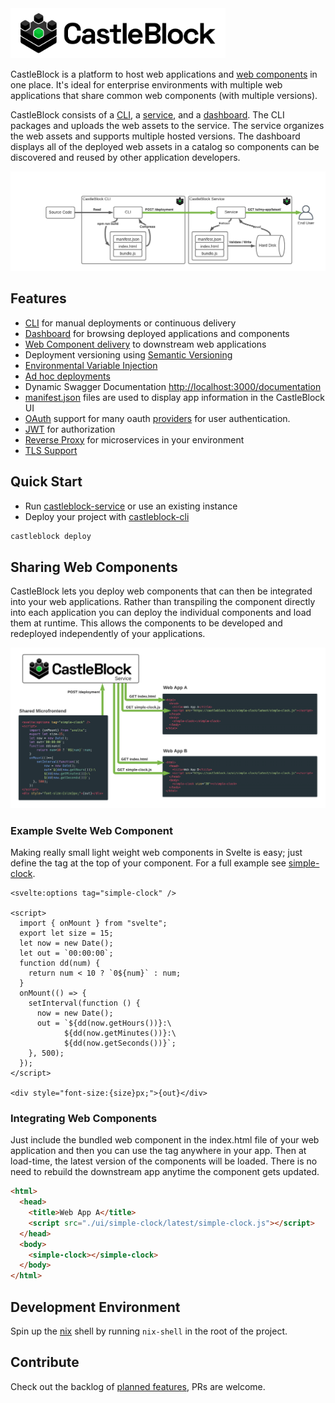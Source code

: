 <img src="./assets/brand/Logo.png" height="80px" />

CastleBlock is a platform to host web applications and [web components](https://developer.mozilla.org/en-US/docs/Web/Web_Components) in one place. It's ideal for enterprise environments with multiple web applications that share common web components (with multiple versions).

CastleBlock consists of a [CLI](./castleblock-cli), a [service](./castleblock-service), and a [dashboard](./castleblock-ui). The CLI packages and uploads the web assets to the service. The service organizes the web assets and supports multiple hosted versions. The dashboard displays all of the deployed web assets in a catalog so components can be discovered and reused by other application developers.

![diagram of castleblock high level concept](./castleblock-concept.png "Castleblock high-level concept")

## Features

- [CLI](./castleblock-cli) for manual deployments or continuous delivery
- [Dashboard](./castleblock-ui) for browsing deployed applications and components
- [Web Component delivery](#sharing-web-components) to downstream web applications
- Deployment versioning using [Semantic Versioning](https://semver.org/)
- [Environmental Variable Injection](./castleblock-cli#environmental-variable-injection)
- [Ad hoc deployments](./castleblock-cli#ad-hoc-deployments)
- Dynamic Swagger Documentation <http://localhost:3000/documentation>
- [manifest.json](./castleblock-cli#manifest.json) files are used to display app information in the CastleBlock UI
- [OAuth](https://github.com/greymatter-io/castleblock/tree/master/castleblock-service#authentication) support for many oauth [providers](https://hapi.dev/module/bell/providers) for user authentication.
- [JWT](https://github.com/greymatter-io/castleblock/tree/master/castleblock-service#issuing-jwt-tokens) for authorization
- [Reverse Proxy](./castleblock-service#reverse-proxy) for microservices in your environment
- [TLS Support](./castleblock-service#tls)

## Quick Start

- Run [castleblock-service](./castleblock-service) or use an existing instance
- Deploy your project with [castleblock-cli](./castleblock-cli)

```sh
castleblock deploy
```

## Sharing Web Components

CastleBlock lets you deploy web components that can then be integrated into your web applications. Rather than transpiling the component directly into each application you can deploy the individual components and load them at runtime. This allows the components to be developed and redeployed independently of your applications.

![diagram of shared web-components](./web-components.png "Castleblock web component sharing")

### Example Svelte Web Component

Making really small light weight web components in Svelte is easy; just define the tag at the top of your component. For a full example see [simple-clock](https://github.com/jmcudd/simple-clock).

```svelte
<svelte:options tag="simple-clock" />

<script>
  import { onMount } from "svelte";
  export let size = 15;
  let now = new Date();
  let out = `00:00:00`;
  function dd(num) {
    return num < 10 ? `0${num}` : num;
  }
  onMount(() => {
    setInterval(function () {
      now = new Date();
      out = `${dd(now.getHours())}:\
            ${dd(now.getMinutes())}:\
            ${dd(now.getSeconds())}`;
    }, 500);
  });
</script>

<div style="font-size:{size}px;">{out}</div>
```

### Integrating Web Components

Just include the bundled web component in the index.html file of your web application and then you can use the tag anywhere in your app. Then at load-time, the latest version of the components will be loaded. There is no need to rebuild the downstream app anytime the component gets updated.

```html
<html>
  <head>
    <title>Web App A</title>
    <script src="./ui/simple-clock/latest/simple-clock.js"></script>
  </head>
  <body>
    <simple-clock></simple-clock>
  </body>
</html>
```

## Development Environment

Spin up the [nix](https://nixos.org/guides/install-nix.html) shell by running `nix-shell` in the root of the project.

## Contribute

Check out the backlog of [planned features](https://github.com/greymatter-io/castleblock/issues?q=is%3Aopen+is%3Aissue+label%3Aenhancement), PRs are welcome.
